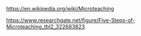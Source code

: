 https://en.wikipedia.org/wiki/Microteaching


https://www.researchgate.net/figure/Five-Steps-of-Microteaching_tbl2_322683823

